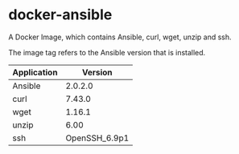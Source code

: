 # docker-ansible
A Docker Image, which contains Ansible, curl, wget, unzip and ssh.

The image tag refers to the Ansible version that is installed.

| Application | Version |
|-------------|---------|
| Ansible | 2.0.2.0 |
| curl | 7.43.0 |
| wget | 1.16.1 |
| unzip | 6.00 |
| ssh | OpenSSH_6.9p1 |